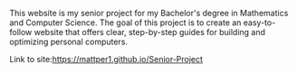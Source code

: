 This website is my senior project for my Bachelor's degree in Mathematics and Computer Science. The goal of this project is to create an easy-to-follow website that offers clear, step-by-step guides for building and optimizing personal computers. 

Link to site:https://mattper1.github.io/Senior-Project


